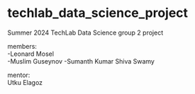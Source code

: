 # techlab_data_science_project
Summer 2024 TechLab Data Science group 2 project

members:  
-Leonard Mosel  
-Muslim Guseynov
-Sumanth Kumar Shiva Swamy  

mentor:  
Utku Elagoz
